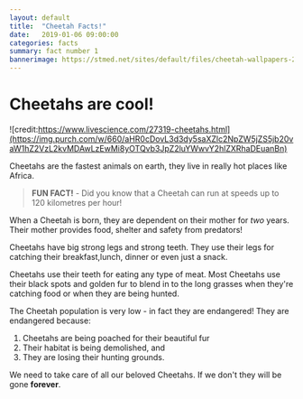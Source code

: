 ```yaml
---
layout: default
title:  "Cheetah Facts!"
date:   2019-01-06 09:00:00
categories: facts
summary: fact number 1
bannerimage: https://stmed.net/sites/default/files/cheetah-wallpapers-25425-3329830.jpg
---
```


# Cheetahs are cool!

![credit:https://www.livescience.com/27319-cheetahs.html](https://img.purch.com/w/660/aHR0cDovL3d3dy5saXZlc2NpZW5jZS5jb20vaW1hZ2VzL2kvMDAwLzEwMi8yOTQvb3JpZ2luYWwvY2hlZXRhaDEuanBn)

Cheetahs are the fastest animals on earth, they live in really hot places like Africa.

> **FUN FACT!** - 
> Did you know that a Cheetah can run at speeds up to 120 kilometres per hour! 

When a Cheetah is born, they are dependent on their mother for *two* years.  Their mother provides food, shelter and safety from predators! 

Cheetahs have big strong legs and strong teeth.  They use their legs for catching their breakfast,lunch, dinner or even just a snack.

Cheetahs use their teeth for eating any type of meat.  Most Cheetahs use their black spots and golden fur to blend in to the long grasses when they're catching food or when     they are being hunted.

The Cheetah population is very low - in fact they are endangered! They are endangered because:

1. Cheetahs are being poached for their beautiful fur
1. Their habitat is being demolished, and
1. They are losing their hunting grounds.

We need to take care of all our beloved Cheetahs. If we don't they will be gone **forever**.